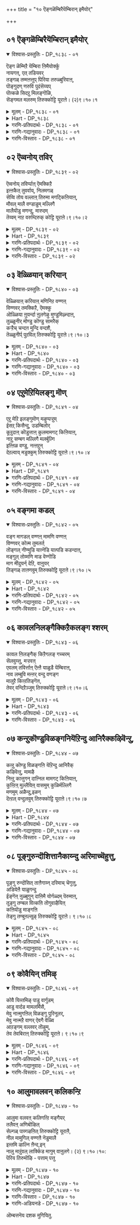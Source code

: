 +++
title = "१० ऎङ्गळॆम्बिरैयॆम्बिरान् इमैयोर्"

+++


## ०१ ऎङ्गळॆम्बिरैयॆम्बिरान् इमैयोर्

<details open><summary>विश्वास-प्रस्तुतिः - DP_१८३८ - ०१</summary>

ऎङ्ग ळॆम्मिऱै यॆम्बिरा ऩिमैयोर्क्कु  
नायगऩ्, एत् तडियवर्  
तङ्गळ् तम्मऩत्तुप् पिरिया तरुळ्बुरिवाऩ्,  
पॊङ्गुदण् णरुवि पुदंसॆय्यप्  
पॊऩ्कळे सिदऱु मिलङ्गॊळि,  
सॆङ्गमल मलरुम् तिरुक्कोट्टि यूराऩे। (२)९।१०।१
</details>

<details><summary>मूलम् - DP_१८३८ - ०१</summary>

ऎङ्ग ळॆम्मिऱै यॆम्बिरा ऩिमैयोर्क्कु  
नायगऩ्, एत् तडियवर्  
तङ्गळ् तम्मऩत्तुप् पिरिया तरुळ्बुरिवाऩ्,  
पॊङ्गुदण् णरुवि पुदंसॆय्यप्  
पॊऩ्कळे सिदऱु मिलङ्गॊळि,  
सॆङ्गमल मलरुम् तिरुक्कोट्टि यूराऩे। (२)९।१०।१
</details>

<details><summary>Hart - DP_१८३८</summary>

Our dear god, our king, chief of the gods in the sky,  
who stays in the minds of the devotees who praise him  
and gives them his grace, stays in Thirukkoṭṭiyur  
where a cool, tall waterfall makes a cloud of golden drops  
and lovely lotuses bloom and shine:
</details>

<details><summary>गरणि-प्रतिपदार्थः - DP_१८३८ - ०१</summary>

ऎङ्गळ्=नम्म, ऎम् इऱै=नम्मवने आद ऒडॆयनू, ऎम् पिरान्=नम्म सर्वेश्वरनू, इमैयोर् क्कू=नित्यसूरिगळिगॆ, नायहन्=नायकनू, एत्तु=स्तुतिसि, \(स्तुतिसुव\), अडियवर् =भक्तर, तङ्गळ् तम्=तम्म तम्म\(अवरवर\), मनत्तु=मनदल्लि, पिरियादु=अगलदन्तॆ इरुवन्तॆ, अरुळ् पुरिवान्=कृपॆमाडुववनू, पॊङ्गु=उक्कि हरियुव, तण्=तम्पाद, अरुवि=बॆट्टद हॊळॆगळु, पुदम् शॆय्य=अद्भुतवन्नु माडुव हागॆ, पॊन् हळे=हॊन्नुगळन्ने\(हॊन्नन्ने\), शिदऱ=ऎरॆचलु, इलङ्गु=हॊळॆयुव, ऒळि=तेजस्सुळ्ळ, शॆम्=कॆम्पु, कमलम्=कमलवु, मलरुम्=अरळुव, तिरुक्कोट्टियूराने=तिरुक्कोट्टियूरिन स्वामिये.
</details>

<details><summary>गरणि-गद्यानुवादः - DP_१८३८ - ०१</summary>

नम्म आत्मीयनाद ऒडॆयनू\(स्वामियू\), नम्म सर्वॆश्वरनू, नित्यसूरिगळ नायकनू, स्तुतिसुव भक्तरिगॆ अवरवर मनदल्लि अगलदन्तॆ इरुवॆनॆन्दु कृपॆमाडुववनू, उक्कि हरियुव तम्पाद बॆट्टद हॊळॆगळु अद्भुतवन्ने माडुव हागॆ हॊन्ननु ऎरचुव हागॆ हॊळॆयुव तेजस्सन्नुळ्ळ कॆन्दावरॆय अरळुत्तिरुवम्थ तिरुक्कोट्टियूरिन स्वामिये.\(१\)
</details>

<details><summary>गरणि-विस्तारः - DP_१८३८ - ०१</summary>

तिरुमालिरुञ्जोलै क्षेत्रदिम्द आऴ्वाररीग तिरुक्कोट्टियूरु ऎम्ब मत्तॊन्दु पुण्यक्षेत्रक्कॆ बन्दिद्दारॆ. अल्लि नॆलसिरुव सौम्यनारायण स्वामिय सनिधियन्नु कुरित पाशुरगळिल्लिवॆ-

आऴ्वाररु हेळुत्तारॆ- तिरुक्कोट्टियूरिनल्लि नॆलसिरुव स्वामिये नम्मॆल्लरिगू अत्यन्त प्रियतमनादवनु. नम्मॆल्लर ऒडॆयनु. नित्यसूरिगळिगू ऒडॆयनु. अवनन्नु ऎडॆबिडदॆ स्तुतिसुव भक्तर मनदल्लि नॆलॆनिन्तिरुववनु. उक्किहरियुव बॆट्टद हॊळॆगळल्लि चिन्नवन्ने उक्किसि,ऎरचि, बॆळगिसुवुदो ऎम्बन्तॆ कॆन्दावरॆय हूगळु अरळि प्रकाशमानवागि शोभिसुत्तिरुव तिरुक्कोट्टियूरिन स्वामियन्नु नावु स्तुतिसि, नमस्करिसोण.
</details>

## ०२ ऎव्वनोय् तविर्

<details open><summary>विश्वास-प्रस्तुतिः - DP_१८३९ - ०२</summary>

ऎव्वनोय् तविर्प्पाऩ् ऎमक्किऱै  
इऩ्ऩकैत् तुवर्वाय्, निलमगळ्  
सॆव्वि तोय वल्लाऩ् तिरुमा मगट्किऩियाऩ्,  
मौवल् मालै वण्डाडुम् मल्लिगै  
मालैयॊडु मणन्दु, मारुदम्  
तॆय्वम् नाऱ वरुम्दिरुक् कोट्टि यूराऩे।९।१०।२
</details>

<details><summary>मूलम् - DP_१८३९ - ०२</summary>

ऎव्वनोय् तविर्प्पाऩ् ऎमक्किऱै  
इऩ्ऩकैत् तुवर्वाय्, निलमगळ्  
सॆव्वि तोय वल्लाऩ् तिरुमा मगट्किऩियाऩ्,  
मौवल् मालै वण्डाडुम् मल्लिगै  
मालैयॊडु मणन्दु, मारुदम्  
तॆय्वम् नाऱ वरुम्दिरुक् कोट्टि यूराऩे।९।१०।२
</details>

<details><summary>Hart - DP_१८३९</summary>

He, our king is the sweet lord of beautiful Lakshmi  
and the beloved of the sweetly-smiling earth goddess  
with a coral mouth whom he embraces:  
He cures all painful diseases of his devotees  
and he stays in divine Thirukkoṭṭiyur  
where the breeze blows  
and spreads the fragrance of jasmine and mauval flowers everywhere:
</details>

<details><summary>गरणि-प्रतिपदार्थः - DP_१८३९ - ०२</summary>

ऎव्वम्=अधोगतियन्नू, मेय्=दुःख, सङ्कटगळन्नु, तविर् प्पान्=तप्पिसुववनू, ऎमक्कू-नमगॆ, इऱै=स्वामियादवनू, इन्=इनिदाद, नहै=नगॆयन्नू, तुवर् वाय्=चॆन्दुटिगळन्नू उळ, निलमहळ्=भूदेविय, शॆव्वि=सॊबगन्नु, तोयवल्लान्=अनुभविसबल्लवनू, तिरुमहट्कु=श्रीदेविगॆ, इनियान्=प्रियतमनू, वण्डु आडुम्=दुम्बिगळु मुसुरिरुव, मौवल् मालै मल्लिहै मालैयोडुम्=बगॆबगॆय मल्लिगॆय हारगळन्नु

अणैन्द=धरिसिद, मारुदम्=तङ्गाळियु, दॆय्वम्=दिव्यवागि, नाऱ=परिमळिसुत्ता, वरुम्=बरुवन्थ, तिरुक्कोट्टियूराने=तिरुक्कोट्टियूरिनल्लि नॆलसिरुववने.
</details>

<details><summary>गरणि-गद्यानुवादः - DP_१८३९ - ०२</summary>

अधोगतियन्नु भयसङ्कटगळन्नू तप्पिसुववनू, नमगॆ स्वामियागिरुववनू, इनिदाद नगॆयन्नू चॆन्दुटिगळन्नू उळ्ळ भूदेविय सॊबगन्नु अनुभविसबल्लवनू, श्रीदेविगॆ प्रियतमनू, दुम्बिगळु मुसुरुवन्थ बगॆबगॆय मल्लिगॆय हारगळन्नु धरिसि, तङ्गाळियु परिमळिसुत्ता, बरुवन्थ तिरुक्कोट्टियूरिनल्लि नॆलसिरुववने.\(२\)
</details>

<details><summary>गरणि-विस्तारः - DP_१८३९ - ०२</summary>

“ऎव्वम्”ऎम्बुदक्कॆ “सङ्कट, अधःपतन, आत्मगौरव, वञ्चनॆ”ऎन्दॆल्ल अर्थ बरुत्तदॆ.

“नोय्”-ऎम्बुदक्कॆ “व्याधि,सङ्कट, यातनॆ, भय, पाप”ऎन्दॆल्ल अर्थ बरुत्तदॆ.

“ऎव्वनोय् तविर् प्पान्”- “अधोगतियन्नू, भयसङ्कटगळन्नू तप्पिसुववनु”-चेतननल्लि इन्द्रियगळु आशॆयन्नु हुट्टिसुत्तवॆ. अवनन्नु वञ्चिसुत्तवॆ. दुःख,सङ्कटगळल्लि तॊडगिसुत्तवॆ. संसारद बन्धनदल्लि तॊडगिसुत्तवॆ. \(अवनन्नु\)पापकार्यगळल्लि तॊडगिसुत्तवॆ. संसारवॆम्ब व्याधियिन्द नरळुत्ता अवनु मरणक्कू नरकयातनॆय भयक्कू तुत्तागुत्तानॆ. जॊतॆगॆ लॆक्कविल्लदष्टु हुट्टुसावुगळ सुळियल्लिबिद्दु तॊळलुत्तानॆ. ई अधोगतियन्नू ,भय सङ्कटगळन्नू दूरमाडुवुदॆन्दरॆ सर्वेश्वरनाद भगवन्तन आश्रयवॊन्दे. अवन् कृपॆयिन्द हुट्टु-सावुगळू, नरकयातनॆयू तप्पुवुदु. अवनु अमरनागुवनु. नित्यानन्द सुखवन्ननुभविसुवनु.

भगवन्तनिगॆ श्रीदेवि भूदेविगळु नित्यानुपायिनियरु. परिपूर्ण दयास्वरूपळे श्रीदेवि. सम्पूर्ण क्षमास्वरूपळु भूदेवि. इवरिब्बरू कूडि आश्रितनाद चेतनन पापगळन्नॆल्ल क्षमिसबेकॆन्दू, अवनल्लि कृपॆदोरि अवनन्नुद्धरिसबेकॆन्दू चेतनन परवागि भगवन्तनन्नु बेडिकॊळ्ळुत्तारॆ. अवर बेडिकॆयन्नु अङ्गीकरिसुत्ता, परम कारुणिकनाद स्वामियु चेतननन्नु उद्धरिसुत्तानॆ.

आऴ्वाररु हेळुत्तारॆ- तिरुक्कोट्टियूरिनल्लि श्रीदेवि भूदेविगळ सहितनागि सर्वेश्वरनाद भगवन्तनु नॆलसिद्दानॆ. दुम्बिगळु मुसुरुत्तिरुव

परिमळवन्नु सूसुव बगॆबगॆय मल्लिगॆय हारगळन्नु स्वामियु धरिसिद्दानॆ. हारगळ दिव्यपरिमळवन्नु तङ्गाळियु ऎल्ल कडॆगू हरडि, भक्तरन्नॆल्ला आकर्षिसुत्तदॆ. नावु भगवन्तन तिरुवडिगळन्नाश्रयिसि,संसारवॆम्ब रोगद भयसङ्कटगळिन्द मुक्तरागोण.
</details>

## ०३ वॆळ्ळियान् करियान्

<details open><summary>विश्वास-प्रस्तुतिः - DP_१८४० - ०३</summary>

वॆळ्ळियाऩ् करियाऩ् मणिनिऱ वण्णऩ्  
विण्णवर् तमक्किऱै, ऎमक्कु  
ऒळ्ळिया ऩुयर्न्दा ऩुलगेऴु मुण्डुमिऴ्न्दाऩ्,  
तुळ्ळुनीर् मॊण्डु कॊण्डु सामरैक्  
कऱ्ऱैच् चन्दऩ मुन्दि वन्दशै,  
तॆळ्ळुनीर्प् पुऱविल् तिरुक्कोट्टि यूराऩे।९।१०।३
</details>

<details><summary>मूलम् - DP_१८४० - ०३</summary>

वॆळ्ळियाऩ् करियाऩ् मणिनिऱ वण्णऩ्  
विण्णवर् तमक्किऱै, ऎमक्कु  
ऒळ्ळिया ऩुयर्न्दा ऩुलगेऴु मुण्डुमिऴ्न्दाऩ्,  
तुळ्ळुनीर् मॊण्डु कॊण्डु सामरैक्  
कऱ्ऱैच् चन्दऩ मुन्दि वन्दशै,  
तॆळ्ळुनीर्प् पुऱविल् तिरुक्कोट्टि यूराऩे।९।१०।३
</details>

<details><summary>Hart - DP_१८४०</summary>

The faultless sapphire-colored lord,  
the god of gods in the sky, the light of our lives,  
who swallowed all the seven worlds and spit them out  
stays in Thirukkoṭṭur surrounded with fields  
where the abundant wave-filled water of the rivers  
flows carrying sandalwood and samarai stones  
making the fields flourish:
</details>

<details><summary>गरणि-प्रतिपदार्थः - DP_१८४० - ०३</summary>

वॆळ्ळियान्=शुद्धवाद बिळिय बण्णदवनू, करियान्=करिय बण्णदवनू, मणिनिऱम् वण्णन्=इन्द्रनीलमणिय बण्णदवनू, विण्णवर् तमक्कू=नित्यसूरिगळिगॆ, इऱै=ऒडॆयनू, ऎमक्कू=नमगॆल्ल, ऒळ्ळियान्=ऒळ्ळॆयवनू\(उपकारियू\), उयर्न्दान्=ऎल्लरिगिन्तलू हिरियवनू \(श्रेष्ठनू\), उलहु एऴुम्=एळुलोकगळन्नू, उण्डु=नुङ्गि, उमिऴ्न्दान्=उगुळिदवनू, तुळ्ळुनीर्-नुग्गिबरुव अलॆगळिम्द, मॊण्डुकॊण्डु=तुम्बिकॊण्डु, शामरैकट्रै=चामरद कट्टुगळन्नू, शन्दनम्=गन्धद मरगळन्नू, उन्दि=तळ्ळिकॊण्डु, वन्दु=बन्दु, अशै=हरियुव, तॆळ्ळुनीर्=तिळियाद नीरिन, पुऱविल्=प्रदेशदल्लिरुव, तिरुक्कोट्टियूराने=तिरुक्कोट्टियूरिनल्लिरुव स्वामिये.
</details>

<details><summary>गरणि-गद्यानुवादः - DP_१८४० - ०३</summary>

शुद्धवाद बिळिय बण्णदवनू, करिय बण्णदवनू, इन्द्रनीलमणिय बण्णदवनू नित्यसूरिगळ ऒडॆयनू, नम्मॆल्लर ऒळ्ळॆयवनू\(उपकारियू\) ऎल्लरिगिन्तलू हिरियनू\(श्रेष्ठनू\) एळुलोकगळन्नू उण्डु उगुळिदवनू, नुग्गिबरुव अलॆगळिन्द चामरद कट्टुगळन्नू श्रीगन्धद मरगळन्नू तुम्बिकॊण्डु, तळ्ळिकॊण्डु बरुव तिळिनीरिन प्रवाहगळ प्रदेशदल्लिरुव तिरुक्कोट्टियूरिनल्लि नॆलसिरुव स्वामिये.\(३\)
</details>

<details><summary>गरणि-विस्तारः - DP_१८४० - ०३</summary>

ऒन्दॊन्दु युगदल्लियू भगवन्तनु आया युगक्कॆ तक्कन्तॆ ऒन्दॊन्दु बण्णदल्लि काणिसिकॊळ्ळुत्तानॆन्दु स्वामियन्नु वर्णिसुत्तारॆ. कृतयुगदल्लि स्वामिगॆ परिशुद्धवाद बिळियबण्णवन्तॆ. त्रेतायुगदल्लि स्वल्प हळदिमिश्रितवाद बिळुपन्तॆ. द्वापरदल्लि स्वामियु इन्द्रनीलमणिय बण्णवन्नु होलुवनन्तॆ. कलियुगदल्लि स्वामिय बण्ण अच्चकप्पन्तॆ. आऴ्वाररु इदन्नु मुन्दिट्टुकॊण्डु स्वामियन्नु इल्लि वर्णिसुत्तिद्दारॆ.

आऴ्वाररु हेळुत्तारॆ- इडिय ब्रह्माण्डक्के नायकनागिरुव स्वामि परमपदवासिगळाद अमररिगू नायकने. अवनु सर्वेश्वरनु स्थितिकर्तनागिरुव अवनु लयकर्तनू सृष्टिकर्तनू आगुत्तानॆ. आश्रयिसुव भक्तरिगॆ बहळ ऒळ्ळॆयवनु स्वामि. अवने ईग तिरुक्कोट्टियूरल्लि नॆलसिद्दानॆ. नावु अवनन्नु आश्रयिसि उद्धारगॊळ्ळोण.
</details>

## ०४ एऱुमेऱियिलङ्गु मॊण्

<details open><summary>विश्वास-प्रस्तुतिः - DP_१८४१ - ०४</summary>

एऱु मेऱि इलङ्गुमॊण् मऴुप्पऱ्ऱुम्  
ईसऱ् किसैन्दु, उडम्बिलोर्  
कूऱुदाऩ् कॊडुत्ताऩ् कुलमामगट् किऩियाऩ्,  
नाऱु सण्बग मल्लिगै मलर्बुल्गि  
इऩ्ऩिळ वण्डु, नऩ्ऩऱुन्  
देऱल्वाय् मडुक्कुम् तिरुक्कोट्टि यूराऩे।९।१०।४
</details>

<details><summary>मूलम् - DP_१८४१ - ०४</summary>

एऱु मेऱि इलङ्गुमॊण् मऴुप्पऱ्ऱुम्  
ईसऱ् किसैन्दु, उडम्बिलोर्  
कूऱुदाऩ् कॊडुत्ताऩ् कुलमामगट् किऩियाऩ्,  
नाऱु सण्बग मल्लिगै मलर्बुल्गि  
इऩ्ऩिळ वण्डु, नऩ्ऩऱुन्  
देऱल्वाय् मडुक्कुम् तिरुक्कोट्टि यूराऩे।९।१०।४
</details>

<details><summary>Hart - DP_१८४१</summary>

He, the beloved of Lakshmi,  
the goddess who nurtures good families,  
gave a part of himself to Shiva  
who carries a sharp shining axe and rides a bull,  
stays in Thirukkoṭṭiyur where lovely young bees  
embrace the fragrant jasmine and shanbaga flowers  
and drink good sweet-smelling honey:
</details>

<details><summary>गरणि-प्रतिपदार्थः - DP_१८४१ - ०४</summary>

एऱु=ऎत्तन्नु, एऱि=हत्तिकॊण्डु, इलङ्गुम्=प्रकाशिसुव, ऒण्=अपूर्ववाद,साटियिल्लद, मऴुप्पट्रुम्=गण्डुगॊडलियन्नु हिडिदिरुव

ईशऱ् कु=ईश्वरनिगॆ, इशैन्दु=करुणिसि, उडम्बिल्=तन्न देहदल्लि, ओर्=ऒन्दु, कूऱु=भागवन्नु, तान्=तानु, कॊडुत्तान्=कॊट्टवनू, कुलम्=श्रेष्ठळाद, मामहट्कु=लक्ष्मीदेविगॆ, इनियान्=प्रियनादवनू, नाऱु=परिमळिसुव, शम्बहम्=सम्पगॆ, मल्लिहै=मल्लिगॆ, मलर्=हूगळन्नु, पुल्हि=सवरिकॊण्डु, इन्=इनिदाद, इळवण्डु=ऎळॆय\(यौवनद\)दुम्बि, नल्=श्रेष्ठवाद, नऱुम्=सुवासनॆय, तेऱल्=जेनिनल्लि, वाय् मडुक्कुम्=बायि हच्चुव, तिरुक्कोट्टियूराने=तिरुक्कोट्टियूरिनल्लि नॆलसिरुववने.
</details>

<details><summary>गरणि-गद्यानुवादः - DP_१८४१ - ०४</summary>

ऎत्तन्नेरि प्रकाशिसुव अपूर्ववाद \(साटियिल्लद\) गण्डुगॊडलियन्नु हिडिदिरुव ईश्वर\(शिव\)निगॆ करुणिसि, तन्न देहदल्लि ऒन्दुभागवन्नु\(तानु\) कॊट्टवनू, श्रेष्ठळाद लक्ष्मीदेविगॆ प्रियनादवनू, परिमळिसुव सम्पगॆ मल्लिगॆ हूगळन्नु सवरिकॊण्डु इनिदाद ऎळॆय \(यौवनद\) दुम्बिगळु उत्तमवाद सुवासनॆय जेनिगॆ बायन्नु हच्चुव तिरुक्कोट्टियूरिनल्लि नॆलसिरुववने.\(४\)
</details>

<details><summary>गरणि-विस्तारः - DP_१८४१ - ०४</summary>

शिवनिगॆ ब्रह्महत्यादोष बन्तु. अवनु अदर परिहारक्कागि मूरुलोकगळल्लू अलॆदु बेडिदनु. कडॆगॆ श्रीमन्नारायणनु अवनल्लि करुणिसिदनु. तन्न देहदिन्द रक्तवन्नु हरिसि, शिवनन्नु आ ब्रह्महत्यादोषदिन्द पारुमाडिदनु.

आऴ्वाररु हेळुत्तारॆ- नन्दिवाहननाद शिवनिगॆ तन्न देहद ऒन्दु भागवन्नु कॊट्टु करुणिसिदवनू, दयास्वरूपळू सम्पत्करियू आद श्रीदेविगॆ ऒडॆयनू ईग सम्पिगॆ मल्लिगॆ हूगळ परिमळदिन्दलू अवुगळिन्द हॊरडुव जेनिगॆ मुसुरिकॊण्डिरुव दुम्बिगळ सॊबगिनिन्दलू कूडिरुव तिरुक्कोट्टियूरिनल्लिये नॆलसिद्दानॆ. नावु अवन तिरुवडिगळन्नाश्रयिसि, उद्धारगॊळ्ळोण.
</details>

## ०५ वङ्गमा कडल्

<details open><summary>विश्वास-प्रस्तुतिः - DP_१८४२ - ०५</summary>

वङ्ग मागडल् वण्णऩ् मामणि वण्णऩ्  
विण्णवर् कोऩ्म तुमलर्त्  
तॊङ्गल् नीण्मुडि याऩ्नॆडि याऩ्पडि कडन्दाऩ्,  
मङ्गुल् तोय्मणि माड वॆण्गॊडि  
माग मीदुयर्न् देऱि, वाऩुयर्  
तिङ्गळ् ताऩणवुम् तिरुक्कोट्टि यूराऩे।९।१०।५
</details>

<details><summary>मूलम् - DP_१८४२ - ०५</summary>

वङ्ग मागडल् वण्णऩ् मामणि वण्णऩ्  
विण्णवर् कोऩ्म तुमलर्त्  
तॊङ्गल् नीण्मुडि याऩ्नॆडि याऩ्पडि कडन्दाऩ्,  
मङ्गुल् तोय्मणि माड वॆण्गॊडि  
माग मीदुयर्न् देऱि, वाऩुयर्  
तिङ्गळ् ताऩणवुम् तिरुक्कोट्टि यूराऩे।९।१०।५
</details>

<details><summary>Hart - DP_१८४२</summary>

The ocean-colored Neḍumāl,  
the king of the gods in the sky, beautiful as a precious sapphire,  
whose crown is adorned with long flower garlands dripping with honey,  
who measured the world at Mahabali’s sacrifice-  
stays in Thirukkoṭṭiyur  
where the moon floats in the sky above the white flags  
flying above the beautiful jewel-studded palaces touching the clouds:
</details>

<details><summary>गरणि-प्रतिपदार्थः - DP_१८४२ - ०५</summary>

वङ्गम्=अलॆगळु तुम्बिरुव, माकडल्=विस्तारवाद कडलिन, वण्णन्=बण्णदवनू, मामणिवण्णन्=इन्द्रनीलमणिय बण्णदवनू, विण्णवर् कोन्-=नित्यसूरिगळ ऒडॆयनू, मदु=जेनु तुम्बिरुव, मलर्=हूगळ, तॊङ्गल्=हारवन्नू, नीळ्=ऎत्तरवाद, मुडियान्=किरीटवुळ्ळवनू, नॆडियान्=सर्वोत्कृष्ठनू, पडि कडन्दान्=भूमियन्नु अळॆदुकॊण्डवनू, मङ्गुल् तोय्=मोडगळन्नु मुट्टुव, मणिमाडम्=रत्नमयवाद उप्परिगॆगळ, वॆण्कॊडि=बिळिय ध्वजगळु, माहम् मीदु=आकाशद मेलॆ, उयर्न्दु=ऎत्तरवागि, एऱि=एरि, वान्=आकाशदल्लि, उयर्=ऎत्तरदल्लिरुव, तिङ्गळ् तान्=चन्द्रनन्नु, अणवुम्=स्पर्शिसुव, तिरुक्कोट्टियूराने=तिरुक्कोट्टियूरिनल्लिरुववने.
</details>

<details><summary>गरणि-गद्यानुवादः - DP_१८४२ - ०५</summary>

दॊड्डदॊड्ड अलॆगळु तुम्बिरुव विस्तारवाद कडलिन बण्णदवनू इन्द्रनीलमणिय बण्णदवनू, नित्यसूरिगळ ऒडॆयनू, जेनुतुम्बिरुव हूगळ हारवन्नू, ऎत्तरवाद किरीटवन्नू धरिसिरुववनू, सर्वोत्कृष्ठनू, भूमियन्नु अळॆदुकॊण्डवनू, मोडगळन्नु मुट्टुवन्थ रत्नमयवाद उप्परिगॆगळ मेलण बिळिय ध्वजगळु आकाशदल्लि ऎत्तरक्कॆ एरि, गगगनदल्लि बहळ ऎत्तरदल्लिरुव चन्द्रनन्नु स्पर्शिसुवन्थ तिरुक्कोट्टियूरिनल्लि नॆलसिरुववने.\(५\)
</details>

<details><summary>गरणि-विस्तारः - DP_१८४२ - ०५</summary>

दॊड्डदॊड्ड अलॆगळु निरन्तरवागि तुम्बिरुव बलुदॊड्ड कडलिन बण्णवॆन्दरॆ, थळथळिसुव हॊळपु बण्ण. भगवन्तन रूपद हॊळपन्नु ई होलिकॆ निजवागियू सूचिसुवुदे? ऎनिसुत्तदॆ.

वामननागिद्द भगवन्तनु त्रिविक्रमनागि बॆळॆदनष्टॆ. आग स्वामियु तन्न ऒन्दु हॆज्जॆयिन्द भूमियन्नॆल्ला आवरिसि, अळॆदुकॊण्डनु ऎम्बुदु इल्लि अद्भुतवाद विषय.
</details>

## ०६ कावलनिलङ्गैक्किऱैकलङ्ग श्शरम्

<details open><summary>विश्वास-प्रस्तुतिः - DP_१८४३ - ०६</summary>

कावल ऩिलङ्गैक् किऱैगलङ् गच्चरम्  
सॆलवुय्त्तु, मऱ्ऱवऩ्  
एवलम् तविर्त्ताऩ् ऎऩ्ऩै याळुडै यॆम्बिराऩ्,  
नाव लम्बुवि मऩ्ऩर् वन्दु वणङ्ग  
मालुऱै किऩ्ऱतिङ्गॆऩ,  
तेवर् वन्दिऱैञ्जुम् तिरुक्कोट्टि यूराऩे।९।१०।६
</details>

<details><summary>मूलम् - DP_१८४३ - ०६</summary>

कावल ऩिलङ्गैक् किऱैगलङ् गच्चरम्  
सॆलवुय्त्तु, मऱ्ऱवऩ्  
एवलम् तविर्त्ताऩ् ऎऩ्ऩै याळुडै यॆम्बिराऩ्,  
नाव लम्बुवि मऩ्ऩर् वन्दु वणङ्ग  
मालुऱै किऩ्ऱतिङ्गॆऩ,  
तेवर् वन्दिऱैञ्जुम् तिरुक्कोट्टि यूराऩे।९।१०।६
</details>

<details><summary>Hart - DP_१८४३</summary>

The dear god, my ruler,  
who shot his arrows at the king of Lanka,  
destroyed his valor and defeated him  
stays in Thirukkoṭṭiyur  
where all the rulers of the world  
and the gods come to worship him  
knowing that it is there that he stays:
</details>

<details><summary>गरणि-प्रतिपदार्थः - DP_१८४३ - ०६</summary>

कावलन्=”जगद्रक्षकनु”ऎन्दुकॊण्डिद्द, इलङ्गैक्कू=लङ्कॆगॆ, इऱै=ऒडॆयनु, कलङ्ग-कलकि होगुवन्तॆ, शरम्=बाणवन्नु, शॆल उय् त्तु=प्रयोगिसि, मट्रु=मत्तु, अवन्=अवन, एवलम्-अनुचरननु, तविर् त्तान्=तप्पिसिदवनू\(रक्षिसिदवनू\), ऎन्नै=नन्नन्नु, आळ् उडै=पादसेवकनन्नागि माडिकॊण्ड, ऎम्बिरान्=नम्म स्वामियन्नु, नावलम् बुवि=जम्बूद्वीपद, मन्नर्=राजरु, वन्दु=बन्दु, वणङ्ग=नमस्करिसलु, माल्=सर्वेश्वरनु, उऱैहिन्ऱदु=नॆलसिरुवुदु, इङ्गे=इल्लिये, ऎन=ऎन्नुवन्तॆ, तेवर्=ब्रह्मादिदेवतॆगळु, वन्दु=बन्दु, इऱैञ्जुम्=स्तुतिसुव, तिरुक्कोट्टियूराने=तिरुक्कोट्टियूरिनल्लि नॆलसिरुववने.
</details>

<details><summary>गरणि-विस्तारः - DP_१८४३ - ०६</summary>

“नाने जगद्रक्षकनु” ऎन्दुकॊण्डिद्द लङ्कॆगॆ ऒडॆयनु कलकि होगुवन्तॆ बाणवन्नु प्रयोगिसिदवनू, मत्तु अवन अनुचरनन्नु रक्षिसिदवनू, नन्नन्नु तन्न पादसेवकनन्नागि माडिकॊण्डव नम्म स्वामियू, जम्बूद्वीपद राजरु बन्दु नमस्करिसलु सर्वेश्वरनु

नॆलसिरुवुदु इल्लिये ऎन्नुवन्तॆ ब्रह्मादिदेवतॆगळु बन्दु स्तुतिसुव तिरुक्कोट्टियूरिनल्लि नॆलसिरुववने.\(६\)

आऴ्वाररु हेळुत्तारॆ- भगवन्तनु दुष्टशिक्षकनॆन्दू शिष्टरक्षकनॆन्दू हॆसरुगॊण्डवनु. अदक्कॆ ऒन्दु निदर्शनवन्नु कॊडबहुदु. हिन्दॆ, तानु अजेयनॆन्दू साटियिल्लद पराक्रमियॆन्दू मूरुलोकगळन्नू जयिसिबीगुत्तिद्द दुष्टरावणासुरनन्नु भगवन्तनु श्रीरामनाहि \(सामान्य मानवनागि\) अवतरिसि तन्न बिल्लुबाणगळिन्दले अवनन्नु कॊन्दुहाकिदनु.अवन तम्मनू अनुचरनू आगिद्द विभीषणनन्नु अवन सद्गुणगळिगागि मन्निसि, अवनिगॆ लङ्कॆय राज्यवन्नु कट्टिदनु. करुणामूर्तियाद आ स्वामिये ईग तिरुक्कोट्टियूरिनल्लि भक्तर उद्धारक्कागिये बन्दु नॆलसिद्दानॆ. भरतखण्डद राजरु मात्रवल्लदॆ जम्बूद्वीपद राजरॆल्लरू अल्लिगॆ बन्दु स्वामिय सेवॆ माडुत्तारॆ. इदन्नरितु ब्रह्मादि देवतॆगळू सह अल्लिगॆ बन्दु स्वामियन्नु स्तुतिसुत्तारॆ. नावू सह अल्लिगॆ होगोण स्वामियन्नाश्रयिसोण. उद्धारवागोण.
</details>

## ०७ कन्ऱुकॊण्डुविळङ्गनियॆऱिन्दु आनिरैक्कऴिवॆन्ऱु,

<details open><summary>विश्वास-प्रस्तुतिः - DP_१८४४ - ०७</summary>

कऩ्ऱु कॊण्डु विळङ्गऩि यॆऱिन्दु आनिरैक्  
कऴिवॆऩ्ऱु, मामऴै  
निऩ्ऱु कात्तुगन् दाऩ्निल मामगट् किऩियाऩ्,  
कुऩ्ऱिऩ् मुल्लैयिऩ् वासमुम् कुळिर्मल्लिगै  
मणमुम् अळैन्दु,इळन्  
दॆऩ्ऱल् वन्दुलवुम् तिरुक्कोट्टि यूराऩे।९।१०।७
</details>

<details><summary>मूलम् - DP_१८४४ - ०७</summary>

कऩ्ऱु कॊण्डु विळङ्गऩि यॆऱिन्दु आनिरैक्  
कऴिवॆऩ्ऱु, मामऴै  
निऩ्ऱु कात्तुगन् दाऩ्निल मामगट् किऩियाऩ्,  
कुऩ्ऱिऩ् मुल्लैयिऩ् वासमुम् कुळिर्मल्लिगै  
मणमुम् अळैन्दु,इळन्  
दॆऩ्ऱल् वन्दुलवुम् तिरुक्कोट्टि यूराऩे।९।१०।७
</details>

<details><summary>Hart - DP_१८४४</summary>

Our god, the beloved of the earth goddess,  
threw a vilam fruit at a calf and killed the two Asurans  
when they came as a tree and a calf  
and easily carried Govardana mountain as an umbrella to protect the cows  
and the cowherds from a terrible storm:  
He stays in Thirukkoṭṭiyur  
where the fresh breeze mixes with the fragrance  
of cool jasmine flowers and mullai flowers  
as it comes from the hills:
</details>

<details><summary>गरणि-प्रतिपदार्थः - DP_१८४४ - ०७</summary>

कन्ऱुकॊण्डु=करुवन्नॆत्तिकॊण्डु, विळङ्गनि=बेलद हण्णुगळिगॆ, ऎऱिन्दु=ऎसॆदु,\(ऎसॆदवनू\), आ निरैक्कू=दनकरुगळिगॆ\(मन्दॆगॆ\),अळिवु ऎन्ऱु=अळिवु ऎन्दु, मामऱैनिन्ऱु=भारिमळॆयिन्द, कात्तु=रक्षिसि, उहन्दान्=हर्षिसिदवनू, कुन्ऱिन् मुल्लैयिन्=बॆट्टद मल्लिगॆय, वाशमुम्=परिमळवन्नू, कुळिर् मल्लिहै=तम्पाद मल्लिगॆय, मणमुम्=सुवासनॆयन्नू, अनैन्दु=हॊत्तु, इळम् तॆन्ऱिल्=मृदुवाद तॆङ्कण गाळियु, वन्दु=बन्दु, उलवुम्=सञ्चरिसुव\(अलॆदाडुव\), तिरुक्कोट्टियूराने=तिरुक्कोट्टियूरिन स्वामिये.
</details>

<details><summary>गरणि-गद्यानुवादः - DP_१८४४ - ०७</summary>

करुवन्नॆत्तिकॊण्डु बेलद हण्णुगळिगॆ ऎसॆदवनू, दनकरुगळ मन्दॆगॆ अळिवुण्टागुवुदल्ल ऎन्दु अवुगळन्नु बिरुसु मळॆयिन्द रक्षिसि हर्षिसिदवनू, बॆट्टद मल्लिगॆय परिमळवन्नु तम्पाद मल्लिगॆय सुगन्धवन्नू हित्तु मृदुवाद तॆङ्कण गाळियु बन्दु अलॆदाडुवन्थ तिरुक्कोट्टियूरिनल्लि नॆलसिरुववने.\(७\)
</details>

<details><summary>गरणि-विस्तारः - DP_१८४४ - ०७</summary>

आऴ्वाररु हेळुत्तारॆ- बालकृष्णनागि भगवन्तनु दनकरुगळ हिन्दॆ काडिगॆ होगुत्तिद्दाग, ऒन्दु दिन, अवनन्नु वञ्चिसि कॊल्लबेकॆन्दु करुवागि बन्द वत्सासुरनन्नु, अदे कॆलसक्कागि बेलद मरवागि बॆळॆदुनिन्तिद्द कपित्थासुरन मेलक्कॆ बीसि ऎसॆदु इब्बरन्नू कॊन्दु हाकिदनु. नन्दगोकुलद मेलॆ कडुकोपगॊण्डु देवेन्द्रनु अदर मेलॆ बहळ बलवाद मळॆयन्नु सुरिसिदाग, बालकृष्णनु दनकरुगळ मेलण करुणॆयिन्द गोवर्धन गिरियन्ने ऎत्ति, कॊडॆयन्तॆ हिडिदु, अदरडियल्लि गोवळरन्नू गोवुगळन्नू रक्षिसिदनु. मॊल्लॆमल्लिगॆ हूगळ सुगन्धवन्नु हॊत्तु हितवाद तॆङ्कणगाळियु सुळियुत्ता आनन्दवन्नुण्टु माडुवुदु तिरुक्कोट्टियूरिनल्लि. करुणामूर्तियाद आ स्वामिये तिरुक्कोट्टियूरिनल्लि नॆलसिद्दानॆ. अवन तिरुवडिगळन्नाश्रयिसि, नावु उद्धारवागोण.
</details>

## ०८ पूङ्गुरुन्दॊशित्तानैकाय्न्दु अरिमाच्चॆहुत्तु,

<details open><summary>विश्वास-प्रस्तुतिः - DP_१८४५ - ०८</summary>

पूङ्गु रुन्दॊसित् ताऩैगाय्न् दरिमाच् चॆगुत्तु,  
अडियेऩै याळुगन्दु  
ईङ्गॆऩ् ऩुळ्बुगुन् दाऩिमै योर्गळ्दम् पॆरुमाऩ्,  
तूङ्गु तण्बल विऩ्कऩि तॊगुवाऴैयिऩ्  
कऩियॊडु माङ्गऩि  
तेङ्गु तण्बुऩल्सूऴ् तिरुक्कोट्टि यूराऩे। ९।१०।८
</details>

<details><summary>मूलम् - DP_१८४५ - ०८</summary>

पूङ्गु रुन्दॊसित् ताऩैगाय्न् दरिमाच् चॆगुत्तु,  
अडियेऩै याळुगन्दु  
ईङ्गॆऩ् ऩुळ्बुगुन् दाऩिमै योर्गळ्दम् पॆरुमाऩ्,  
तूङ्गु तण्बल विऩ्कऩि तॊगुवाऴैयिऩ्  
कऩियॊडु माङ्गऩि  
तेङ्गु तण्बुऩल्सूऴ् तिरुक्कोट्टि यूराऩे। ९।१०।८
</details>

<details><summary>Hart - DP_१८४५</summary>

The god of the gods who broke the kurundu trees  
when the Asurans came in the form of those trees,  
killed the elephant Kuvalayābeeḍam  
and destroyed the Asuran Kesi when he came as a horse  
made me his devotee and slave and entered my heart:  
He stays in Thirukkoṭṭiyur surrounded with cool water and groves  
where sweet jackfruits rest on the ground,  
bunches of bananas ripen on their branches  
and mangoes grow on their trees:
</details>

<details><summary>गरणि-प्रतिपदार्थः - DP_१८४५ - ०८</summary>

पू=हूबिट्टिरुव, कुरुन्दु=काडुनिम्बॆ मरगळन्नु, ऒशित्तु=मुरिदु हाकि, आनै=अत्तिमरवन्नु

काय् त्तु=नाशपडिसि, अरि=बलिष्ठ, मा-कुदुरॆयन्नु, शॆहुत्तु=कॊन्दुहाकिदवनू, अडियेनै=पादसेवकनाद \(नन्न\), आऴ्=सेवॆयल्लि, उहन्दु=हर्षिसिदवनू, ईङ्गु=ई जन्मदल्लिये\(जीवनदल्लिये\), ऎन्=नन्न, उळ्=अन्तरङ्गवन्नु, पुहुन्दान्=प्रवेशिसिदवनू, इमैयोर् हळ् तम्=नित्यसूरिगळ, पॆरुमान्=स्वामियू, तूङ्गु=तूगाडुव, तण्=तम्पाद, पलविन् कनि=हलसिन हण्णु, तॊहु=दट्टवाद, वाऴैयिन् कनियोडुम्=बाळॆय हण्णू, माङ्गनि=माविन हण्णू, तेङ्गु=तेलुत्तिरुव, तण्=तम्पाद, पुनल्=नीर् नॆलॆगळिन्द, शूऴ्-सुत्तुवरिदिरुव, तिरुक्कोट्टियूराने=तिरुक्कोट्टियूरिन स्वामिये.
</details>

<details><summary>गरणि-गद्यानुवादः - DP_१८४५ - ०८</summary>

हूबिट्टिरुव काडुनिम्बॆ मरगळन्नु मुरिदुहाकिदवनू, अत्ति मरगळन्नु नाशपडिसिदवनू, बलिष्ठवाद कुदुरॆयन्नु कॊन्दुहाकिदवनू, पादसेवकनाद नन्न सेवॆयल्लि हर्षिसिदवनू ई जीवनदल्लिये\(जन्मदल्लिये\) नन्न अन्तरङ्गवन्नु प्रवेशिसिदवनू, नित्यसूरिगळ स्वामियू, तूगाडुव तम्पाद हलसिन हण्णू, ऒत्तागिरुव बाळॆयहण्णू, माविनहण्णू तेलुत्तिरुव तम्पाद नीर् नॆलॆगळिन्द सुत्तुवरिदिरुव तिरुक्कोट्टियूरिन स्वामिये.\(८\)
</details>

<details><summary>गरणि-विस्तारः - DP_१८४५ - ०८</summary>

भगवन्तनु श्रीकृष्णनागि अवतरिसिदाग, कंसनिन्द प्रेरितनागि कॆशियॆम्ब राक्षसनु कुदुरॆय रूपदल्लि बालकृष्णनन्नु कच्चिकॊल्ललॆन्दु तॆरॆद बायिन्द अवन मेलॆ नुग्गिबन्दनु. कृष्णनु तन्न तोळन्नु अदर बायॊळक्कॆ तूरिसि, तोळन्नु बॆळॆसि, कुदुरॆयन्नु सीळि कॊन्दुहाकिदनु.

दक्षिणभारतदल्लि प्रसिद्धवाद “मुक्कनि”-\(मूरु हण्णुगळु\) ऎन्दरॆ हलसु,मावु,बाळॆहण्णुगळु. इवु ई प्रदेशदल्लि समृद्धियागि बॆळॆयुत्तवॆ. तिरुक्कोट्टियूरल्लियू अवु हेरळवे.
</details>

## ०९ कोवैयिन् तमिऴ्

<details open><summary>विश्वास-प्रस्तुतिः - DP_१८४६ - ०९</summary>

कोवै यिऩ्तमिऴ् पाडु वार्गुडम्  
आडु वार्दड मामलर्मिसै,  
मेवु नाऩ्मुगऩिल् विळङ्गु पुरिनूलर्,  
मेवु नाऩ्मऱै वाणर् ऐवगै वेळ्वि  
आऱङ्गम् वल्लवर् तॊऴुम्,  
तेव तेवबिराऩ् तिरुक्कोट्टि यूराऩे। ९।१०।९
</details>

<details><summary>मूलम् - DP_१८४६ - ०९</summary>

कोवै यिऩ्तमिऴ् पाडु वार्गुडम्  
आडु वार्दड मामलर्मिसै,  
मेवु नाऩ्मुगऩिल् विळङ्गु पुरिनूलर्,  
मेवु नाऩ्मऱै वाणर् ऐवगै वेळ्वि  
आऱङ्गम् वल्लवर् तॊऴुम्,  
तेव तेवबिराऩ् तिरुक्कोट्टि यूराऩे। ९।१०।९
</details>

<details><summary>Hart - DP_१८४६</summary>

The Vediyars in Thirukkottiyur who wear shining threads  
and are as divine as Nānmuhan seated on a beautiful lotus  
sing Tamil pāsurams and dance the kuḍakkuthu dance:  
Scholars of the four Vedas and six Upanishads  
and performers of the five kinds of fire sacrifice,  
they all worship the god of gods in Thirukkoṭṭiyur:
</details>

<details><summary>गरणि-प्रतिपदार्थः - DP_१८४६ - ०९</summary>

कोवै=क्रमवरितु, इन्-इनिदागि, तमिऴ्=तमिळिन पाशुर\(हाडु\)गळन्नु, पाडुवार्=हाडुववरू, कुडम् आडुवार्=कॊडद कुणितवन्नु आडुववरू, तड=विशालवाद, मा-श्रेष्ठवाद, मलर्=हूविन, मिशै=मेलुगडॆ, मेवु=वासिसुव, इरुव, नान् मुहनिल्=ब्रह्मनल्लि, \(ब्रह्म तेजस्सिनिन्द\), विळङ्गु=बॆळगुव, पूरिनूलर्=ब्रह्मसूत्रवन्नु\(यज्ञोपवीतवन्नु\)ळ्ळवरु, मेवु=अभ्यास माडिरुव, नान् मऱैवाणर्=नाल्कु वेदगळल्लि विद्वांसरू, ऐवहै=ऐदु बगॆय, वेळ्वि=यज्ञगळन्नू, आऱु अङ्गम्=आरु वेदाङ्गगळन्नू, वल्लवर्=बल्लवरू, तॊऴुम्=नमस्करिसुव, देवदेव पिरान्=देवाधिदेवनु, तिरुक्कोट्टियूराने=तिरुक्कोट्टियूरिन स्वामिये.
</details>

<details><summary>गरणि-गद्यानुवादः - DP_१८४६ - ०९</summary>

क्रमवरितु इनिदागि तमिळिन पाशुरगळन्नु हाडुववरू कॊडद कुणितवन्नाडुववरू, विशालवाद मत्तु श्रेष्ठवाद हूविन मेलॆ वासिसुव ब्रह्मनल्लि\(ब्रह्म तेजस्सिनिन्द\) बॆळगुव ब्रह्मसूत्रवन्नु\(यज्ञोपवीतवन्नु\)ळ्ळवरू, नाल्कु वेदगळन्नु चॆन्नागि कलितिरुववरू, ऐदु यज्ञगळन्नू आरु वेदाङ्गगळन्नू बल्लवरू नमस्करिसुव देवाधिदेवने तिरुक्कोट्टियूरिनल्लि नॆलसिरुव स्वामि\!\(९\)
</details>

<details><summary>गरणि-विस्तारः - DP_१८४६ - ०९</summary>

तिरुक्कोट्टियूरिनल्लि उत्तम साहितिगळु, कविगळु, गायकरु, नृत्यकला निपुणरु, वेदविद्वांसरु, परम वैदिकरु, भक्तरु वासिसुत्तारॆ.

कविगळु साहितिगळु तम्म कविता सामर्थ्यदिन्दलू सॊबगिन विवरणॆगळिन्दलू, भगवन्तनन्नु स्तुतिसुत्तारॆ. गायकरु बगॆबगॆय रागगळिन्द भगवन्तनन्नु मनमुट्टुवन्तॆ हाडुत्तानॆ. नाट्यविशारदरु तम्म विविध अभिनयगळिन्द भगवन्तनन्नु तणिसलु यत्निसुत्तारॆ. वेदविद्वांसरु तम्म पाण्डित्यवन्नॆल्ल भगवन्तनन्नु बगॆबगॆयागि वर्णिसि आनन्दिसलु बळसुत्तारॆ. दिव्यवाद क्रमबद्धवाद रीतियल्लि वेद ऋक्कुगळन्नु ऎडॆबिडदॆ घोषिसुत्तारॆ. वैदिकरु साङ्गवागि नाल्कुवेदगळन्नु कलितु, अवुगळन्नु अनुष्ठानदल्लि तन्दुकॊण्डिद्दारॆ. ब्रह्मतेजस्सिनिन्द कूडिदवरागि, हॊळॆयुव यज्ञोपवीतधारिगळागि, पञ्चमहायज्ञगळन्नु नडसुत्ताअ, अग्निकार्यगळन्नु बिडदॆ माडुत्ता, भगवन्तनन्नु पूजिसुत्तारॆ. इदल्लदॆ, शुद्धवाद तमिळु भाषॆयल्लि अच्चुकट्टागि भक्तिगीतॆगळन्नू पाशुरगळन्नू \(दिव्य प्रबन्धगळन्नू\) रचिसि, भगवन्तनन्नु हॊगळि हाडि तणिसलु यत्निसुत्तारॆ. इवरॆल्लर स्तुतिनुतिगळू बेरॆबेरॆयागि कण्डरू सह, ऎल्लरू ऒब्बने आद सर्वेश्वरनन्ने ऒलिसिकॊळ्ळलु यत्निसुत्तिरुवुदु. आ देवदेवने तिरुक्कोट्टियूरिनल्लि भक्तजनोद्धाररकनागि नॆलसिद्दानॆ. तिरुक्कोट्टियूरु भगवद्भागवतरिन्द कूडिरुव ऎन्थ पुण्यक्षेत्र\!
</details>

## १० आलुमावलवन् कलिकन्ऱि

<details open><summary>विश्वास-प्रस्तुतिः - DP_१८४७ - १०</summary>

आलुमा वलवऩ् कलिगऩ्ऱि मङ्गैयर्  
तलैवऩ् अणिबॊऴिल्  
सेल्गळ् पाय्गऴऩित् तिरुक्कोट्टि यूराऩै,  
नील मामुगिल् वण्णऩै नॆडुमालै  
इऩ्तमि ऴाल्नि ऩैन्द,इन्  
नालु माऱुंवल् लार्क्किड मागुम् वाऩुलगे। (२) ९।१०।१०:  
पॆरिय तिरुमॊऴि - पत्ताम् पत्तु
</details>

<details><summary>मूलम् - DP_१८४७ - १०</summary>

आलुमा वलवऩ् कलिगऩ्ऱि मङ्गैयर्  
तलैवऩ् अणिबॊऴिल्  
सेल्गळ् पाय्गऴऩित् तिरुक्कोट्टि यूराऩै,  
नील मामुगिल् वण्णऩै नॆडुमालै  
इऩ्तमि ऴाल्नि ऩैन्द,इन्  
नालु माऱुंवल् लार्क्किड मागुम् वाऩुलगे। (२) ९।१०।१०:  
पॆरिय तिरुमॊऴि - पत्ताम् पत्तु
</details>

<details><summary>Hart - DP_१८४७</summary>

The poet Kaliyan,  
the mighty chief of Thirumangai who rides a horse,  
composed a garland of sweet Tamil pāsurams  
on the dark cloud-colored god of Thirukkoṭṭiyur  
surrounded with beautiful groves and fields where fish frolic:  
If devotees learn and recite these ten sweet Tamil songs  
and praise Neḍumāl, they will go to heaven:  
------------
</details>

<details><summary>गरणि-प्रतिपदार्थः - DP_१८४७ - १०</summary>

आलुम्=\(प्रवाहदन्तॆ\)नुग्गुव, मा=कुदुरॆयन्नु, वलवन्=एरबल्लवनू, कलिकन्ऱि=कलिध्वंसियू, मङ्गैयर् तलैवन्=तिरुमङ्गै नाडिन जनरिगॆ ऒडॆयनू

अणि=सॊबगिन, पॊऴिल्=तोपुगळिन्दलू,शेल् हळ्=शेल् मीनुगळु, पाय्=चिम्मुत्तिरुव, कऴनि=गद्दॆगळिन्दलू सुत्तुवरिदिरुव, तिरुक्कोट्टियूरानै=तिरुक्कोट्टियूरिनल्लि नॆलसिरुववनन्नु, नीलम्=कप्पनॆय, मामुहिल् वण्णनै=दॊड्ड मोडद बण्णदवनन्नु, नॆडुमालै=सर्वेश्वरनन्नु कुरितु, इन्=इनिदाद, तमिऴाल्=तमिळिनल्लि, निनैन्द=स्मरिसिद, इनालुम् आऱुम्=ई हत्तु पाशुरगळन्नू, वल्लार् क्कू=बल्लवरिगॆ, इडम्=स्थळवु, आहुम्=आगुत्तदॆ, वान् उलहे=परम पदवे.
</details>

<details><summary>गरणि-गद्यानुवादः - DP_१८४७ - १०</summary>

प्रवाहदन्तॆ मुन्नुग्गुव कुदुरॆयन्नु एरबल्लवनू, कलिध्वंसियू, तिरुमङ्गै नाडिन जनरिगॆ ऒडॆयनू आदवनु सॊबगिन तोपुगळिन्दलू शेल् मीनुगळु चिम्मिनॆगॆयुव गद्दॆगळिन्दलू सुत्तुरिदिरुव तिरुक्कोट्टियूरिनल्लि नॆलसिरुववनन्नु, दॊड्ड करियमोडदन्तॆ बण्णवुळ्ळवनन्नु, सर्वेश्वरनन्नु कुरितु इनिदाद तमिळिनल्लि स्मरिसिरुव ई हत्तु पाशुरगळन्नु बल्लवरिगॆ नित्यसूरिगळ लोकवाद परमपदवे वासस्थळवागुत्तदॆ.\(१०\)
</details>

<details><summary>गरणि-विस्तारः - DP_१८४७ - १०</summary>

इदु ई तिरुमॊऴिय कडॆय पाशुर. ब्रह्माण्डनायकनाद , जगद्रक्षकनाद, सर्वेश्वरनाद, सर्वशक्तनाद भगवन्तन अति श्रेष्ठवाद कल्याणगुणगळन्नु ई तिरुमॊऴियल्लि विवरिसलागिदॆ. भगवन्तनु आश्रितवत्सलनु. परमकरुणाळु. दुष्टरन्नु निग्रहिसि शिष्टरन्नु पालिसुत्तानॆ. पाल्गडलल्लि स्वामियु आलदॆलॆय मेलॆ शिशुवागि पवडिसिरुव बदलागि, शेषशयननागि ब्रह्मादिदेवतॆगळिन्द स्तुतिसल्पडुत्ता इरुवुदर बदलागि, अमरर नित्यसेवॆयन्नु स्वीकरिसुत्ता परमपददल्लि इरुवुदर बदलागि, तिरुक्कोट्टियूरिनन्थ पुण्यक्षेत्रगळल्लि बन्दु नॆलसि, भक्तकोटियन्नु उद्धरिसुत्तानॆ. भगवन्तन तिरुवडिगळन्नु बिडदॆ आश्रयिसिरुव भक्तर मनदल्लि अवनु नॆलॆ निन्तिरुत्तानॆ. अर्चास्वरूपियागियू स्वमैयु भक्तर कण्मनगळन्नु तणिसुत्ता, कृपॆदोरुत्ता, सांसारिकवाद भयसङ्कटगळिन्द अवरन्नु पारुमाडुत्तानॆ.

भगवन्तनु तिरुक्कोट्टियूरिनल्लि सुन्दरवाद प्रकृतिय नडुवॆ नॆलसिद्दानॆ. अल्लि वासिसुव जनरादरो कविगळु, साहितिगळु,वेदविद्वांसरु, कलानिपुणरु, वैदिक ब्राह्मणरु, भगवद्भक्तरु. अवरॆल्लरिन्दलू बगॆबगॆयागि अवरवर योग्यतानुसारवागि स्वामियुस् एवॆयन्नु कैगॊण्डु अवरिगॆ इहलोकदल्लि शान्तियन्नू मरणानन्तर शाश्वतानन्दवन्नू दयॆनीडुवनु. आ क्षेत्रक्कॆ बन्दु अवन तिरुवडिगळन्नाश्रयिसिद भक्तरन्नू स्वामियु उद्धरिसुत्तानॆ. इदु आ पुण्यक्षेत्रद हिरिमॆ.

आद्दरिन्दले, अप्रतिम साहसियू तिरुमङ्गै जनर ऒडॆयनू आद कलियनु “मधुरवाद तमिळिनिन्दाद ई हत्तु पाशुरगळन्नु चॆन्नागि बल्लवरिगॆ परमपदवे प्राप्तियागुवुदु”\(भगवन्तनल्लि भक्तियु नॆलॆगॊळ्ळुवुदु\), अवन नित्यसेवॆयल्लि तॊडगलु अनुकूलवागुवुदु, ऎन्नुतारॆ. हीगिदॆ ई तिरुमॊऴिगॆ फलश्रुति.
</details>

<details><summary>गरणि-अडियनडे - DP_१८४७ - १०</summary>

ऎङ्गळ्, ऎव्व, वॆळ्ळि, एऱु, वङ्गम्, कावलम्, कन्ऱु, पूम्, कोवै, आलुमा, \(ऒरुनल्\)
</details>

ऒम्बत्तनॆय दशक मुगियितु.